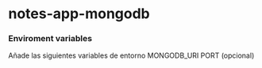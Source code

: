 # notes-app-mongodb

### Enviroment variables

Añade las siguientes variables de entorno
MONGODB_URI
PORT (opcional)